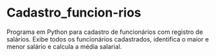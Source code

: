 # Cadastro_funcion-rios
Programa em Python para cadastro de funcionários com registro de salários. Exibe todos os funcionários cadastrados, identifica o maior e menor salário e calcula a média salarial.
